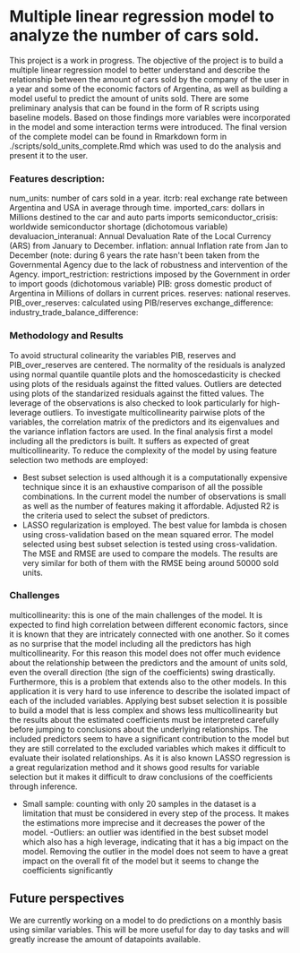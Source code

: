 # Multiple linear regression model to analyze the number of cars sold. 
This project is a work in progress.
The objective of the project is to build a multiple linear regression model to better understand and describe the relationship between the amount of cars sold by the company of the user in a year and some of the economic factors of Argentina, as well as building a model useful to predict the amount of units sold. 
There are some preliminary analysis that can be found in the form of R scripts using baseline models.
Based on those findings more variables were incorporated in the model and some interaction terms were introduced.
The final version of the complete model can be found in Rmarkdown form in ./scripts/sold_units_complete.Rmd which was used to do the analysis and present it to the user.

### Features description:
num_units: number of cars sold in a year.
itcrb: real exchange rate between Argentina and USA in average through time. 
imported_cars: dollars in Millions destined to the car and auto parts imports
semiconductor_crisis: worldwide semiconductor shortage (dichotomous variable)
devaluacion_interanual: Annual Devaluation Rate of the Local Currency (ARS) from January to December.
inflation: annual Inflation rate from Jan to December (note: during 6 years the rate hasn't been taken from the Governmental Agency due to the lack of robustness and intervention of the Agency.
import_restriction: restrictions imposed by the Government in order to import goods (dichotomous variable)
PIB: gross domestic product of Argentina in Millions of dollars in current prices.
reserves: national reserves.
PIB_over_reserves: calculated using PIB/reserves
exchange_difference: 
industry_trade_balance_difference:

### Methodology and Results
To avoid structural colinearity the variables PIB, reserves and PIB_over_reserves are centered.
The normality of the residuals is analyzed using normal quantile quantile plots and the homoscedasticity is checked using plots of the residuals against the fitted values.
Outliers are detected using plots of the standarized residuals against the fitted values. The leverage of the observations is also checked to look particularly for high-leverage outliers.
To investigate multicollinearity pairwise plots of the variables, the correlation matrix of the predictors and its eigenvalues and the variance inflation factors are used.
In the final analysis first a model including all the predictors is built. It suffers as expected of great multicollinearity.
To reduce the complexity of the model by using feature selection two methods are employed: 
 - Best subset selection is used although it is a computationally expensive technique since it is an exhaustive comparison of all the possible combinations. In the current model the number of observations is small as well as the number of features making it affordable. Adjusted R2 is the criteria used to select the subset of predictors.
 - LASSO regularization is employed. The best value for lambda is chosen using cross-validation based on the mean squared error.
The model selected using best subset selection is tested using cross-validation.
The MSE and RMSE are used to compare the models. The results are very similar for both of them with the RMSE being around 50000 sold units.
 
### Challenges
multicollinearity: this is one of the main challenges of the model. It is expected to find high correlation between different economic factors, since it is known that they are intricately connected with one another. So it comes as no surprise that the model including all the predictors has high multicollinearity. For this reason this model does not offer much evidence about the relationship between the predictors and the amount of units sold, even the overall direction (the sign of the coefficients) swing drastically. Furthermore, this is a problem that extends also to the other models. In this application it is very hard to use inference to describe the isolated impact of each of the included variables. 
Applying best subset selection it is possible to build a model that is less complex and shows less multicollinearity but the results about the estimated coefficients must be interpreted carefully before jumping to conclusions about the underlying relationships. The included predictors seem to have a significant contribution to the model but they are still correlated to the excluded variables which makes it difficult to evaluate their isolated relationships.
As it is also known LASSO regression is a great regularization method and it shows good results for variable selection but it makes it difficult to draw conclusions of the coefficients through inference.
- Small sample: counting with only 20 samples in the dataset is a limitation that must be considered in every step of the process. It makes the estimations more imprecise and it decreases the power of the model.
-Outliers: an outlier was identified in the best subset model which also has a high leverage, indicating that it has a big impact on the model. Removing the outlier in the model does not seem to have a great impact on the overall fit of the model but it seems to change the coefficients significantly

## Future perspectives
We are currently working on a model to do predictions on a monthly basis using similar variables. This will be more useful for day to day tasks and will greatly increase the amount of datapoints available.